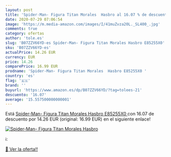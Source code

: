 ```yaml
---
layout: post
title: 'Spider-Man- Figura Titan Morales  Hasbro al 16.07 % de descuento'
date: 2020-07-29 07:06:54
image: 'https://m.media-amazon.com/images/I/41muZvza20L._SL400_.jpg'
comments: true
category: ofertas
author: 'tole.es'
slug: 'B07ZZV66YD-es Spider-Man- Figura Titan Morales Hasbro E85255X0'
sku: 'B07ZZV66YD-es'
actualPrice: 14.26 EUR
currency: EUR
price: 14.26
comparePrice: 16.99 EUR
prodname: 'Spider-Man- Figura Titan Morales  Hasbro E85255X0 '
country: 'es'
flag: '🇪🇸'
brand: ''
buyurl: 'https://www.amazon.es/dp/B07ZZV66YD/?tag=tolees-21'
descuento: '16.07'
average: '15.557500000000001'
---
```


Está [Spider-Man- Figura Titan Morales  Hasbro E85255X0 ](https://www.amazon.es/dp/B07ZZV66YD/?tag=tolees-21) con 16.07 de descuento por 14.26 EUR (original: 16.99 EUR) en el siguiente enlace!

[![Spider-Man- Figura Titan Morales  Hasbro](https://m.media-amazon.com/images/I/41muZvza20L._SL400_.jpg)](https://www.amazon.es/dp/B07ZZV66YD/?tag=tolees-21)

ℹ️:


[🛒 Ver la oferta!!](https://www.amazon.es/dp/B07ZZV66YD/?tag=tolees-21)
